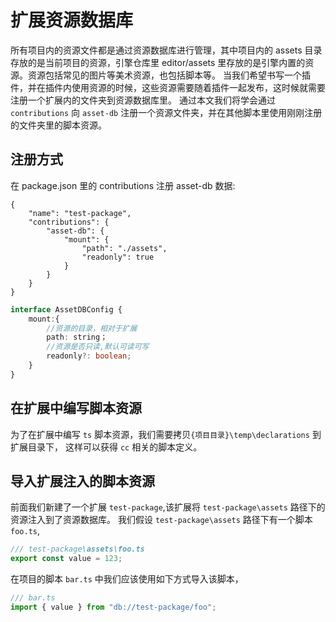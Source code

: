 # 扩展资源数据库

所有项目内的资源文件都是通过资源数据库进行管理，其中项目内的 assets 目录存放的是当前项目的资源，引擎仓库里 editor/assets 里存放的是引擎内置的资源。资源包括常见的图片等美术资源，也包括脚本等。
当我们希望书写一个插件，并在插件内使用资源的时候，这些资源需要随着插件一起发布，这时候就需要注册一个扩展内的文件夹到资源数据库里。
通过本文我们将学会通过 `contributions` 向 `asset-db` 注册一个资源文件夹，并在其他脚本里使用刚刚注册的文件夹里的脚本资源。

## 注册方式

在 package.json 里的 contributions 注册 asset-db 数据: 

```json5
{
    "name": "test-package",
    "contributions": {
        "asset-db": {
            "mount": {
                "path": "./assets",
                "readonly": true
            }
        }
    }
}
```

```typescript
interface AssetDBConfig {
    mount:{
        //资源的目录，相对于扩展
        path: string；
        //资源是否只读,默认可读可写
        readonly?: boolean;
    }
}
```

## 在扩展中编写脚本资源

为了在扩展中编写 `ts` 脚本资源，我们需要拷贝`{项目目录}\temp\declarations` 到扩展目录下，
这样可以获得 `cc` 相关的脚本定义。

## 导入扩展注入的脚本资源

前面我们新建了一个扩展 `test-package`,该扩展将 `test-package\assets` 路径下的资源注入到了资源数据库。
我们假设 `test-package\assets` 路径下有一个脚本 `foo.ts`,

```typescript
/// test-package\assets\foo.ts
export const value = 123;
```

在项目的脚本 `bar.ts` 中我们应该使用如下方式导入该脚本，

```typescript
/// bar.ts
import { value } from "db://test-package/foo";
```
